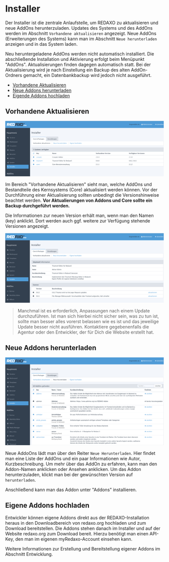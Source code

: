 # Installer

Der Installer ist die zentrale Anlaufstelle, um REDAXO zu aktualisieren und neue AddOns herunterzuladen. Updates des Systems und des AddOns werden im Abschnitt `Vorhandene aktualisieren` angezeigt. Neue AddOns (Erweiterungen des Systems) kann man im Abschnitt `Neue herunterladen` anzeigen und in das System laden.

Neu heruntergeladene AddOns werden nicht automatisch installiert. Die abschließende Installation und Aktivierung erfolgt beim Menüpunkt "AddOns".
Aktualisierungen finden dagegen automatisch statt.
Bei der Aktualisierung wird je nach Einstellung ein Backup des alten AddOn-Ordners gemacht, ein Datenbankbackup wird jedoch nicht ausgeführt. 

- [Vorhandene Aktualisieren](#aktualisieren)
- [Neue Addons herunterladen](#herunterladen)
- [Eigende Addons hochladen](#hochladen)

<a name="aktualisieren"></a>

## Vorhandene Aktualisieren

![Systemcheck](/assets/v5.2.0-installer-01-aktualisieren.png)

Im Bereich "Vorhandene Aktualisieren" sieht man, welche AddOns und Bestandteile des Kernsystems (Core) aktualisiert werden können. Vor der Durchführung einer Aktualisierung sollten unbedingt die Versionshinweise beachtet werden. **Vor Aktualierungen von Addons und Core sollte ein Backup durchgeführt werden.**

Die Informationen zur neuen Version erhält man, wenn man den Namen (key) anklickt. Dort werden auch ggf.  weitere zur Verfügung stehende Versionen angezeigt.

![Systemcheck](/assets/v5.2.0-installer-03-versionen.png)

> Manchmal ist es erforderlich, Anpassungen nach einem Update durchzuführen. Ist man sich hierbei nicht sicher sein, was zu tun ist, sollte man besser alles vorerst belassen wie es ist und das jeweilige Update besser nicht ausführen. Kontaktiere gegebenenfalls die Agentur oder den Entwickler, der für Dich die Website erstellt hat. 

<a name="herunterladen"></a>
## Neue Addons herunterladen

![Systemcheck](/assets/v5.2.0-installer-02-neue.png)


Neue AddoOns lädt man über den Reiter `Neue Herunterladen`. Hier findet man eine Liste der AddOns und ein paar Informationen wie Autor, Kurzbeschreibung. Um mehr über das AddOn zu erfahren, kann man den Addon-Namen anklicken oder Ansehen anklicken. Um das Addon herunterzuladen, klickt man bei der gewünschten Version auf `herunterladen`. 

Anschließend kann man das Addon unter "Addons" installieren. 

<a name="hochladen"></a>
## Eigene Addons hochladen
Entwickler können eigene Addons direkt aus der REDAXO-Installation heraus in den Downloadbereich von redaxo.org hochladen und zum Download bereitstellen. Die Addons stehen danach im Installer und auf der Website redaxo.org zum Download bereit. Hierzu benötigt man einen API-Key, den man im eigenen myRedaxo-Account einsehen kann. 

Weitere Informationen zur Erstellung und Bereitstellung eigener Addons im Abschnitt Entwicklung.


